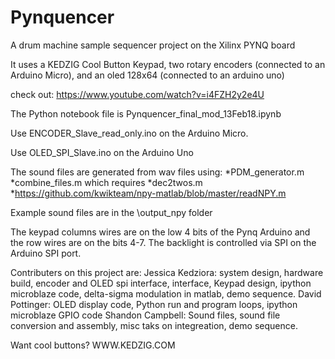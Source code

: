 # Pynquencer
A drum machine sample sequencer project on the Xilinx PYNQ board

It uses a KEDZIG Cool Button Keypad, two rotary encoders (connected to an Arduino Micro), and an oled 128x64 (connected to an arduino uno)

check out: https://www.youtube.com/watch?v=i4FZH2y2e4U

The Python notebook file is Pynquencer_final_mod_13Feb18.ipynb

Use ENCODER_Slave_read_only.ino on the Arduino Micro. 

Use OLED_SPI_Slave.ino on the Arduino Uno

The sound files are generated from wav files using:
*PDM_generator.m
*combine_files.m
which requires
*dec2twos.m
*https://github.com/kwikteam/npy-matlab/blob/master/readNPY.m

Example sound files are in the \output_npy folder

The keypad columns wires are on the low 4 bits of the Pynq Arduino and the row wires are on the bits 4-7. The backlight is controlled via SPI on the Arduino SPI port. 

Contributers on this project are:
Jessica Kedziora: system design, hardware build, encoder and OLED spi interface, interface, Keypad design, ipython microblaze code, delta-sigma modulation in matlab, demo sequence. 
David Pottinger: OLED display code, Python run and program loops, ipython microblaze GPIO code
Shandon Campbell: Sound files, sound file conversion and assembly, misc taks on integreation, demo sequence.

Want cool buttons? 
WWW.KEDZIG.COM
